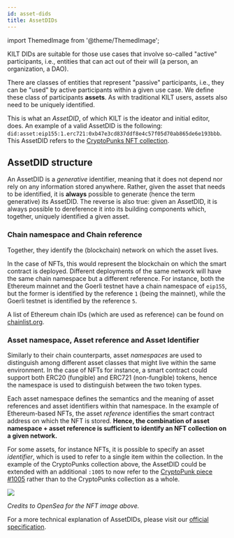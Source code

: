 ```yaml
---
id: asset-dids
title: AssetDIDs
---
```


import ThemedImage from '@theme/ThemedImage';

KILT DIDs are suitable for those use cases that involve so-called "active" participants, i.e., entities that can act out of their will (a person, an organization, a DAO).

There are classes of entities that represent "passive" participants, i.e., they can be "used" by active participants within a given use case.
We define these class of participants **assets**.
As with traditional KILT users, assets also need to be uniquely identified.

This is what an *AssetDID*, of which KILT is the ideator and initial editor, does.
An example of a valid AssetDID is the following: `did:asset:eip155:1.erc721:0xb47e3cd837ddf8e4c57f05d70ab865de6e193bbb`.
This AssetDID refers to the [CryptoPunks NFT collection][cryptopunks-nft].

## AssetDID structure

An AssetDID is a *generative* identifier, meaning that it does not depend nor rely on any information stored anywhere.
Rather, given the asset that needs to be identified, it is **always** possible to generate (hence the term generative) its AssetDID.
The reverse is also true: given an AssetDID, it is always possible to dereference it into its building components which, together, uniquely identified a given asset.

### Chain namespace and Chain reference

Together, they identify the (blockchain) network on which the asset lives.

In the case of NFTs, this would represent the blockchain on which the smart contract is deployed.
Different deployments of the same network will have the same chain namespace but a different reference.
For instance, both the Ethereum mainnet and the Goerli testnet have a chain namespace of `eip155`, but the former is identified by the reference `1` (being the mainnet), while the Goerli testnet is identified by the reference `5`.

A list of Ethereum chain IDs (which are used as reference) can be found on [chainlist.org][chainlist].

### Asset namespace, Asset reference and Asset Identifier

Similarly to their chain counterparts, asset *namespaces* are used to distinguish among different asset classes that might live within the same environment.
In the case of NFTs for instance, a smart contract could support both ERC20 (fungible) and ERC721 (non-fungible) tokens, hence the namespace is used to distinguish between the two token types.

Each asset namespace defines the semantics and the meaning of asset references and asset identifiers within that namespace.
In the example of Ethereum-based NFTs, the asset *reference* identifies the smart contract address on which the NFT is stored.
**Hence, the combination of asset namespace + asset reference is sufficient to identify an NFT collection on a given network.**

For some assets, for instance NFTs, it is possible to specify an asset *identifier*, which is used to refer to a single item within the collection.
In the example of the CryptoPunks collection above, the AssetDID could be extended with an additional `:1005` to now refer to the [CryptoPunk piece #1005][cryptopunk-1005] rather than to the CryptoPunks collection as a whole.

![][cryptopunk-1005-image]

*Credits to OpenSea for the NFT image above.*

For a more technical explanation of AssetDIDs, please visit our [official specification][asset-did-spec].

[cryptopunks-nft]: https://opensea.io/collection/cryptopunks
[cryptopunk-1005]: https://opensea.io/assets/ethereum/0xb47e3cd837ddf8e4c57f05d70ab865de6e193bbb/1005
[cryptopunk-1005-image]: https://i.seadn.io/gae/qoR1cWuIZzjlrNVcSMAzhrwDvXNtMxaYuDbNqkc_J5WGGqMSrF0wzO7K2MnSCEBLG8G8pZyJPqV7eTGt4wGwret85sbXJBYoAkypdQ?auto=format&w=3840
[chainlist]: https://chainlist.org/
[asset-did-spec]: https://github.com/KILTprotocol/spec-asset-did